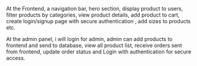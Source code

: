 At the Frontend,  a navigation bar, hero section, display product to users, filter products by categories, view product details, add product to cart, create login/signup page with secure authentication , add sizes to products etc.

At the admin panel, i will login for admin, admin can add products to frontend and send to database, view all product list, receive orders sent from frontend, update order status and Login with authentication for secure access.
